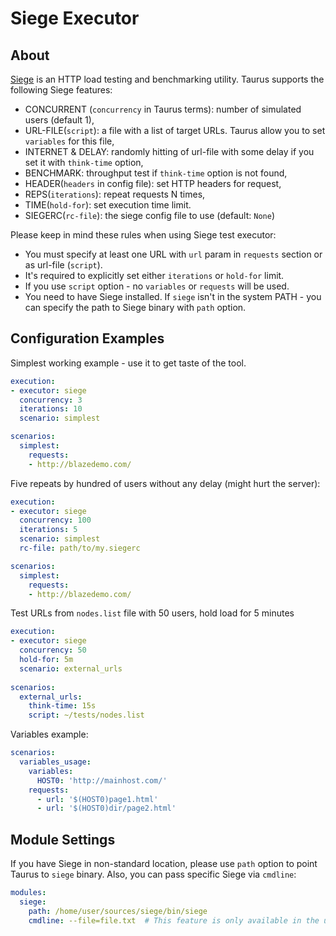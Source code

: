 # Siege Executor 

## About
[Siege](https://www.joedog.org/siege-home/) is an HTTP load testing and benchmarking utility. Taurus supports the following Siege features:

 - CONCURRENT (`concurrency` in Taurus terms): number of simulated users (default 1),
 - URL-FILE(`script`): a file with a list of target URLs. Taurus allow you to set `variables` for this file,
 - INTERNET & DELAY: randomly hitting of url-file with some delay if you set it with `think-time` option,
 - BENCHMARK: throughput test if `think-time` option is not found,
 - HEADER(`headers` in config file): set HTTP headers for request,
 - REPS(`iterations`): repeat requests N times,
 - TIME(`hold-for`): set execution time limit.
 - SIEGERC(`rc-file`): the siege config file to use (default: `None`)

Please keep in mind these rules when using Siege test executor:
 - You must specify at least one URL with `url` param in `requests` section or as url-file (`script`).
 - It's required to explicitly set either `iterations` or `hold-for` limit.
 - If you use `script` option - no `variables` or `requests` will be used.
 - You need to have Siege installed. If `siege` isn't in the system PATH - you can specify the path to Siege binary with `path` option.
 
## Configuration Examples

Simplest working example - use it to get taste of the tool.
```yaml
execution:
- executor: siege
  concurrency: 3 
  iterations: 10
  scenario: simplest

scenarios:
  simplest:
    requests:
    - http://blazedemo.com/
```

Five repeats by hundred of users without any delay (might hurt the server):
```yaml
execution:
- executor: siege
  concurrency: 100
  iterations: 5
  scenario: simplest
  rc-file: path/to/my.siegerc

scenarios: 
  simplest:
    requests:
    - http://blazedemo.com/
```

Test URLs from `nodes.list` file with 50 users, hold load for 5 minutes
```yaml
execution:
- executor: siege
  concurrency: 50
  hold-for: 5m
  scenario: external_urls
  
scenarios:
  external_urls:
    think-time: 15s
    script: ~/tests/nodes.list
```

Variables example:
```yaml
scenarios:
  variables_usage:
    variables:
      HOST0: 'http://mainhost.com/'
    requests:
      - url: '$(HOST0)page1.html'
      - url: '$(HOST0)dir/page2.html'
```

## Module Settings

If you have Siege in non-standard location, please use `path` option to point Taurus to `siege` binary. Also, you can 
pass specific Siege via `cmdline`:

```yaml
modules:
  siege:
    path: /home/user/sources/siege/bin/siege
    cmdline: --file=file.txt  # This feature is only available in the unstable snapshot.
```
